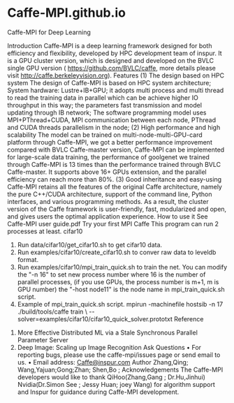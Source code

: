 # Caffe-MPI.github.io

Caffe-MPI for Deep Learning
 
Introduction
Caffe-MPI is a deep learning framework designed for both efficiency and flexibility, developed by HPC development team of inspur. It is a GPU cluster version, which is designed and developed on the BVLC single GPU version ( https://github.com/BVLC/caffe, more details please visit http://caffe.berkeleyvision.org).
Features
 (1) The design based on HPC system 
The design of Caffe-MPI is based on HPC system architecture; System hardware: Lustre+IB+GPU; it adopts multi process and multi thread to read the training data in parallel which can be achieve higher IO throughput in this way; the parameters fast transmission and model updating through IB network; The software programming model uses MPI+PThread+CUDA, MPI communication between each node, PThread and CUDA threads parallelism in the node;
(2) High performance and high scalability
The model can be trained on multi-node-multi-GPU-card platform through Caffe-MPI, we got a better performance improvement compared with BVLC Caffe-master version, Caffe-MPI can be implemented for large-scale data training, the performance of goolgenet we trained through Caffe-MPI is 13 times than the performance trained through BVLC Caffe-master. It supports above 16+ GPUs extension, and the parallel efficiency can reach more than 80%.
(3) Good inheritance and easy-using
Caffe-MPI retains all the features of the original Caffe architecture, namely the pure C++/CUDA architecture, support of the command line, Python interfaces, and various programming methods. As a result, the cluster version of the Caffe framework is user-friendly, fast, modularized and open, and gives users the optimal application experience. 
How to use it
See Caffe-MPI user guide.pdf
Try your first MPI Caffe
This program can run 2 processes at least.
cifar10
1.	Run data/cifar10/get_cifar10.sh to get cifar10 data.
2.	Run examples/cifar10/create_cifar10.sh to conver raw data to leveldb format.
3.	Run examples/cifar10/mpi_train_quick.sh to train the net. You can modify the "-n 16" to set new process number where 16 is the number of parallel processes, (if you use GPUs, the process number is m+1, m is GPU number) the "-host node11" is the node name in mpi_train_quick.sh script.
4.	Example of mpi_train_quick.sh script.
mpirun -machinefile hostsib -n 17 ./build/tools/caffe train \ --solver=examples/cifar10/cifar10_quick_solver.prototxt 
Reference
1)	More Effective Distributed ML via a Stale Synchronous Parallel Parameter Server
2)	Deep Image: Scaling up Image Recognition
Ask Questions
•	For reporting bugs, please use the caffe-mpi/issues page or send email to us.
•	Email address: Caffe@inspur.com
Author
Zhang,Qing; Wang,Yajuan;Gong;Zhan; Shen,Bo ;
Acknowledgements
The Caffe-MPI developers would like to thank
QiHoo(Zhang,Gang ; Dr.Hu,Jinhui)
Nvidia(Dr.Simon See ; Jessy Huan; joey Wang)
for algorithm support and Inspur for guidance during Caffe-MPI development.

